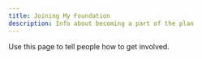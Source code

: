 ```yaml
---
title: Joining My Foundation
description: Info about becoming a part of the plan
---
```


Use this page to tell people how to get involved.
